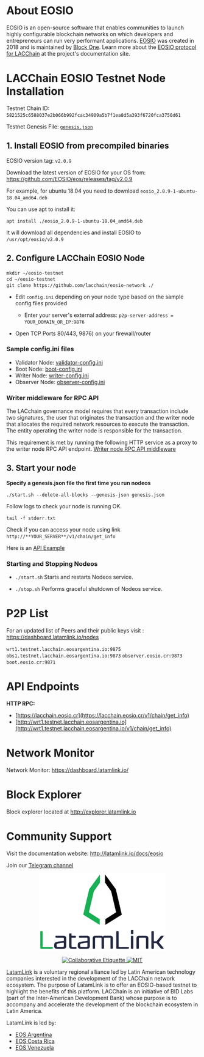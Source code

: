 
# About EOSIO 

EOSIO is an open-source software that enables communities to launch highly configurable blockchain networks on which developers and entrepreneurs can run very performant applications. [EOSIO](https://eos.io/) was created in 2018 and is maintained by [Block One](https://block.one/). Learn more about the [EOSIO protocol for LACChain](https://latamlink.io/docs/eosio) at the project's documentation site. 

# LACChain EOSIO Testnet Node Installation

Testnet Chain ID: `5821525c6588037e2b066b992fcac34909a5b7f1ea8d5a393f6720fca3750d61`

Testnet Genesis File: [`genesis.json`](genesis.json)

## 1. Install EOSIO from precompiled binaries 

EOSIO version tag: `v2.0.9`

Download the latest version of EOSIO for your OS from:  https://github.com/EOSIO/eos/releases/tag/v2.0.9

For example, for ubuntu 18.04 you need to download `eosio_2.0.9-1-ubuntu-18.04_amd64.deb`

You can use apt to install it:  
```
apt install ./eosio_2.0.9-1-ubuntu-18.04_amd64.deb
```
It will download all dependencies and install EOSIO to `/usr/opt/eosio/v2.0.9`


## 2. Configure LACChain EOSIO Node  

```
mkdir ~/eosio-testnet
cd ~/eosio-testnet
git clone https://github.com/lacchain/eosio-network ./
```

- Edit `config.ini` depending on your node type based on the sample config files provided  
  - Enter your server's external address: `p2p-server-address = YOUR_DOMAIN_OR_IP:9876` 

- Open TCP Ports 80/443, 9876) on your firewall/router  

### Sample config.ini files

- Validator Node: [validator-config.ini](./validator-config.ini)
- Boot Node: [boot-config.ini](./boot-config.ini)
- Writer Node: [writer-config.ini](./writer-config.ini)
- Observer Node: [observer-config.ini](./observer-config.ini)

### Writer middleware for RPC API 

The LACchain governance model requires that every transaction include two signatures, the user that originates the transaction and the writer node that allocates the required network resources to execute the transaction. The entity operating the writer node is responsible for the transaction.

This requirement is met by running the following HTTP service as a proxy to the writer node RPC API endpoint. 
[Writer node RPC API middleware](https://github.com/LatamLink/writer-middleware)

## 3. Start your node

**Specify a genesis.json file the first time you run nodeos**  

```
./start.sh --delete-all-blocks --genesis-json genesis.json
```  
Follow logs to check your node is running OK. 

```
tail -f stderr.txt
```

Check if you can access your node using link `http://**YOUR_SERVER**/v1/chain/get_info` 

Here is an <a href="https://lacchain.eosio.cr/v1/chain/get_info" target="_blank">API Example</a>  

### Starting and Stopping Nodeos

- `./start.sh` Starts and restarts Nodeos service.

- `./stop.sh` Performs graceful shutdown of Nodeos service.

# P2P List

For an updated list of Peers and their public keys visit : https://dashboard.latamlink.io/nodes 

`wrt1.testnet.lacchain.eosargentina.io:9875`
`obs1.testnet.lacchain.eosargentina.io:9873`
`observer.eosio.cr:9873`
`boot.eosio.cr:9871`

# API Endpoints

**HTTP RPC:** 
- [https://lacchain.eosio.cr](https://lacchain.eosio.cr/v1/chain/get_info)
- [http://wrt1.testnet.lacchain.eosargentina.io](http://wrt1.testnet.lacchain.eosargentina.io/v1/chain/get_info)

# Network Monitor

Network Monitor: https://dashboard.latamlink.io/

# Block Explorer

Block explorer located at http://explorer.latamlink.io

# Community Support
Visit the documentation website:  http://latamlink.io/docs/eosio

Join our <a target="_blank" href="https://t.me/latamlink">Telegram channel</a>

<p align="center">
	<a href="https://latamlink.io">
		<img height="200" src="./latamlink-logo.svg" >
	</a>
</p>

<p align="center">
	<a href="https://git.io/col">
		<img src="https://img.shields.io/badge/%E2%9C%93-collaborative_etiquette-brightgreen.svg" alt="Collaborative Etiquette">
	</a>
	<a href="#">
		<img src="https://img.shields.io/dub/l/vibe-d.svg" alt="MIT">
	</a>
</p>

[LatamLink](https://latamlink.io) is a voluntary regional alliance led by Latin American technology companies interested in the development of the LACChain network ecosystem. The purpose of LatamLink is to offer an EOSIO-based testnet to highlight the benefits of this platform. LACChain is an initiative of BID Labs (part of the Inter-American Development Bank) whose purpose is to accompany and accelerate the development of the blockchain ecosystem in Latin America. 

LatamLink is led by:
- [EOS Argentina](https://www.eosargentina.io/)
- [EOS Costa Rica](https://eoscostarica.io/)
- [EOS Venezuela](https://eosvenezuela.io/)
